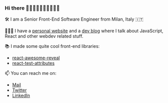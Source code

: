 ### Hi there 👋🏻👋🏼👋🏽👋🏾👋🏿

<!--
**dennismorello/dennismorello** is a ✨ _special_ ✨ repository because its `README.md` (this file) appears on your GitHub profile.

Here are some ideas to get you started:

- 🔭 I’m currently working on ...
- 🌱 I’m currently learning ...
- 👯 I’m looking to collaborate on ...
- 🤔 I’m looking for help with ...
- 💬 Ask me about ...
- 📫 How to reach me: ...
- 😄 Pronouns: ...
- ⚡ Fun fact: ...
-->

🛠 I am a Senior Front-End Software Engineer from Milan, Italy 🇮🇹

👨🏻‍💻 I have a [personal website](https://morello.dev) and a [dev blog](https://blog.morello.dev) where I talk about JavaScript, React and other webdev related stuff.

📚 I made some quite cool front-end libraries:
  - [react-awesome-reveal](https://github.com/morellodev/react-awesome-reveal)
  - [react-test-attributes](https://github.com/morellodev/react-test-attributes)
 
📫 You can reach me on:
- [Mail](mailto:dennis@morello.dev)
- [Twitter](https://twitter.com/morellodev)
- [LinkedIn](https://linkedin.com/in/dennismorello)
